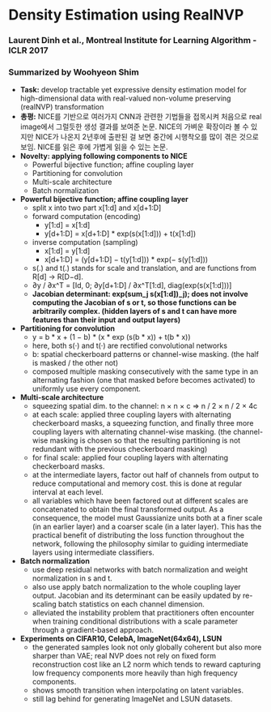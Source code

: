 # Density Estimation using RealNVP
### Laurent Dinh et al., Montreal Institute for Learning Algorithm - ICLR 2017
### Summarized by Woohyeon Shim

- **Task:** develop tractable yet expressive density estimation model for high-dimensional data with real-valued non-volume preserving (realNVP) transformation
- **총평:** NICE를 기반으로 여러가지 CNN과 관련한 기법들을 접목시켜 처음으로 real image에서 그럴듯한 생성 결과를 보여준 논문. NICE의 가벼운 확장이라 볼 수 있지만 NICE가 나온지 2년후에 출판된 걸 보면 중간에 시행착오를 많이 겪은 것으로 보임. NICE를 읽은 후에 가볍게 읽을 수 있는 논문.
- **Novelty: applying following components to NICE**
    - Powerful bijective function; affine coupling layer
    - Partitioning for convolution
    - Multi-scale architecture
    - Batch normalization
- **Powerful bijective function; affine coupling layer**
    - split x into two part x[1:d] and x[d+1:D]
    - forward computation (encoding)
        - y[1:d] = x[1:d]
        - y[d+1:D] = x[d+1:D] * exp(s(x[1:d])) + t(x[1:d])
    - inverse computation (sampling)
        - x[1:d] = y[1:d]
        - x[d+1:D] = (y[d+1:D] − t(y[1:d])) * exp(− s(y[1:d]))
    - s(.) and t(.) stands for scale and translation, and are functions from R[d] → R[D−d].
    - ∂y / ∂x^T = [Id, 0; ∂y[d+1:D] / ∂x^T[1:d], diag(exp(s(x[1:d]))]
    - **Jacobian determinant: exp(sum_j s(x[1:d])_j); does not involve computing the Jacobian of s or t, so those functions can be arbitrarily complex. (hidden layers of s and t can have more features than their input and output layers)**
- **Partitioning for convolution**
    - y = b * x + (1 − b) * (x * exp (s(b * x)) + t(b * x))
    - here, both s(·) and t(·) are rectified convolutional networks
    - b: spatial checkerboard patterns or channel-wise masking. (the half is masked / the other not)
    - composed multiple masking consecutively with the same type in an alternating fashion (one that masked before becomes activated) to uniformly use every component.
- **Multi-scale architecture**
    - squeezing spatial dim. to the channel: n × n × c  ⇒ n / 2 × n / 2 × 4c
    - at each scale: applied three coupling layers with alternating checkerboard masks, a squeezing function, and finally three more coupling layers with alternating channel-wise masking. (the channel-wise masking is chosen so that the resulting partitioning is not redundant with the previous checkerboard masking)
    - for final scale: applied four coupling layers with alternating checkerboard masks.
    - at the intermediate layers, factor out half of channels from output to reduce computational and memory cost. this is done at regular interval at each level.
    - all variables which have been factored out at different scales are concatenated to obtain the final transformed output. As a consequence, the model must Gaussianize units both at a finer scale (in an earlier layer) and a coarser scale (in a later layer). This has the practical benefit of distributing the loss function throughout the network, following the philosophy similar to guiding intermediate layers using intermediate classifiers.
- **Batch normalization**
    - use deep residual networks with batch normalization and weight normalization in s and t.
    - also use apply batch normalization to the whole coupling layer output. Jacobian and its determinant can be easily updated by re-scaling batch statistics on each channel dimension.
    - alleviated the instability problem that practitioners often encounter when training
    conditional distributions with a scale parameter through a gradient-based approach.
- **Experiments on CIFAR10, CelebA, ImageNet(64x64), LSUN**
    - the generated samples look not only globally coherent but also more sharper than VAE;  real NVP does not rely on fixed form reconstruction cost like an L2 norm which tends to reward capturing low frequency components more heavily than high frequency components.
    - shows smooth transition when interpolating on latent variables.
    - still lag behind for generating ImageNet and LSUN datasets.
